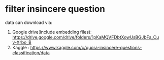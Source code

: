 # filter insincere question
data can download via:
1. Google drive(include embedding files): https://drive.google.com/drive/folders/1pKaMQVFDbtXowUsBGJbFa_Cuv-Xrbo_B
2. Kaggle : https://www.kaggle.com/c/quora-insincere-questions-classification/data
